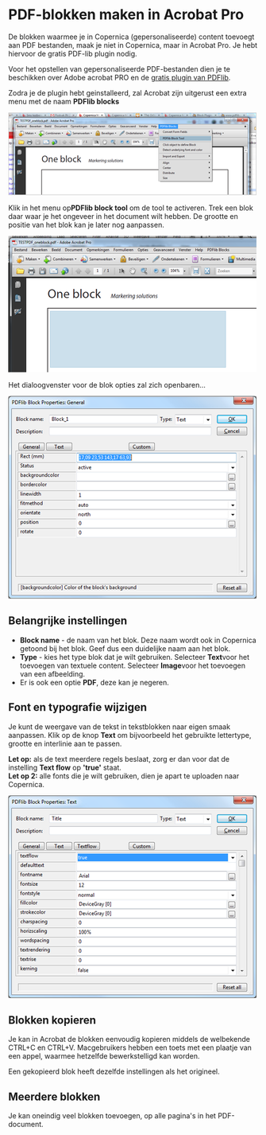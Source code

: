 # PDF-blokken maken in Acrobat Pro

De blokken waarmee je in Copernica (gepersonaliseerde) content toevoegt
aan PDF bestanden, maak je niet in Copernica, maar in Acrobat Pro. Je
hebt hiervoor de gratis PDF-lib plugin nodig.

Voor het opstellen van gepersonaliseerde PDF-bestanden dien je te
beschikken over Adobe acrobat PRO en de [gratis plugin van
PDFlib](http://www.pdflib.com/download/pdflib-family/block-plugin-50/).

Zodra je de plugin hebt geinstalleerd, zal Acrobat zijn uitgerust een
extra menu met de naam **PDFlib blocks**

![](../images/acrobat-menu.png)

Klik in het menu op**PDFlib block tool** om de tool te activeren. Trek
een blok daar waar je het ongeveer in het document wilt hebben. De
grootte en positie van het blok kan je later nog aanpassen.

![](../images/maakpdfblok.png)

Het dialoogvenster voor de blok opties zal zich openbaren...

![](../images/blockeditro.png)

Belangrijke instellingen
------------------------

-   **Block name** - de naam van het blok. Deze naam wordt ook in
    Copernica getoond bij het blok. Geef dus een duidelijke naam aan het
    blok.
-   **Type** - kies het type blok dat je wilt gebruiken. Selecteer
    **Text**voor het toevoegen van textuele content. Selecteer
    **Image**voor het toevoegen van een afbeelding.
-   Er is ook een optie **PDF**, deze kan je negeren.

Font en typografie wijzigen
---------------------------

Je kunt de weergave van de tekst in tekstblokken naar eigen smaak
aanpassen. Klik op de knop **Text** om bijvoorbeeld het gebruikte
lettertype, grootte en interlinie aan te passen.

**Let op:** als de text meerdere regels beslaat, zorg er dan voor dat de
instelling **Text flow** op **'true'** staat. \
 **Let op 2:** alle fonts die je wilt gebruiken, dien je apart te
uploaden naar Copernica.

![](../images/textflowd.png)

Blokken kopieren
----------------

Je kan in Acrobat de blokken eenvoudig kopieren middels de welbekende
CTRL+C en CTRL+V. Macgebruikers hebben een toets met een plaatje van een
appel, waarmee hetzelfde bewerkstelligd kan worden.

Een gekopieerd blok heeft dezelfde instellingen als het origineel.

Meerdere blokken
----------------

Je kan oneindig veel blokken toevoegen, op alle pagina's in het
PDF-document.
